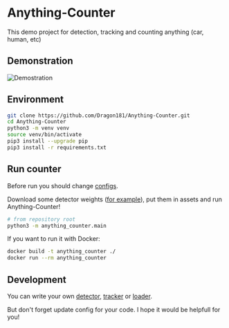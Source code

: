 # Anything-Counter
This demo project for detection, tracking and counting anything (car, human, etc)

## Demonstration
![Demostration](assets/readme_assets/example1.gif)

## Environment
```bash
git clone https://github.com/Dragon181/Anything-Counter.git
cd Anything-Counter
python3 -m venv venv
source venv/bin/activate
pip3 install --upgrade pip
pip3 install -r requirements.txt
```

## Run counter
Before run you should change [configs](config/anything_counter).

Download some detector weights ([for example](https://github.com/openvinotoolkit/open_model_zoo/blob/master/models/intel/person-detection-0202/README.md)), put them in assets and run Anything-Counter!
```bash
# from repository root
python3 -m anything_counter.main
```
If you want to run it with Docker:
```bash
docker build -t anything_counter ./
docker run --rm anything_counter
```

## Development
You can write your own [detector](anything_counter/detectors), [tracker](anything_counter/trackers) or [loader](anything_counter/loaders).

But don't forget update config for your code.
I hope it would be helpfull for you!